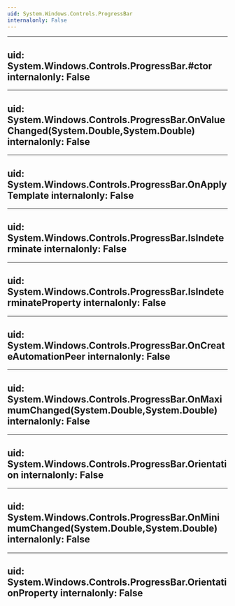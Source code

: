 ```yaml
---
uid: System.Windows.Controls.ProgressBar
internalonly: False
---
```


---
uid: System.Windows.Controls.ProgressBar.#ctor
internalonly: False
---

---
uid: System.Windows.Controls.ProgressBar.OnValueChanged(System.Double,System.Double)
internalonly: False
---

---
uid: System.Windows.Controls.ProgressBar.OnApplyTemplate
internalonly: False
---

---
uid: System.Windows.Controls.ProgressBar.IsIndeterminate
internalonly: False
---

---
uid: System.Windows.Controls.ProgressBar.IsIndeterminateProperty
internalonly: False
---

---
uid: System.Windows.Controls.ProgressBar.OnCreateAutomationPeer
internalonly: False
---

---
uid: System.Windows.Controls.ProgressBar.OnMaximumChanged(System.Double,System.Double)
internalonly: False
---

---
uid: System.Windows.Controls.ProgressBar.Orientation
internalonly: False
---

---
uid: System.Windows.Controls.ProgressBar.OnMinimumChanged(System.Double,System.Double)
internalonly: False
---

---
uid: System.Windows.Controls.ProgressBar.OrientationProperty
internalonly: False
---
